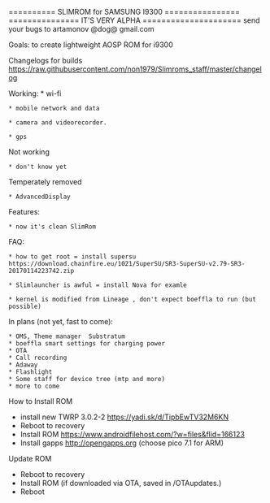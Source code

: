 ========== SLIMROM for SAMSUNG I9300 ================
=============== IT'S VERY ALPHA =====================
send your bugs to artamonov @dog@ gmail.com

Goals: to create lightweight AOSP ROM for i9300

Changelogs for builds https://raw.githubusercontent.com/non1979/Slimroms_staff/master/changelog

Working:
	* wi-fi
	
	* mobile network and data 
	
	* camera and videorecorder.
	
	* gps 
	
	
Not working 

	* don't know yet
	
Temperately removed 

	* AdvancedDisplay
	
Features:

	* now it's clean SlimRom
	
FAQ:

	* how to get root = install supersu https://download.chainfire.eu/1021/SuperSU/SR3-SuperSU-v2.79-SR3-20170114223742.zip
	
	* Slimlauncher is awful = install Nova for examle 
	
	* kernel is modified from Lineage , don't expect boeffla to run (but possible)
	
In plans (not yet, fast to come):

	* OMS, Theme manager  Substratum
	* boeffla smart settings for charging power
	* OTA
	* Call recording
	* Adaway
	* Flashlight
	* Some staff for device tree (mtp and more)
	* more to come
	
How to Install ROM

- install new TWRP 3.0.2-2 https://yadi.sk/d/TipbEwTV32M6KN
- Reboot to recovery
- Install ROM  https://www.androidfilehost.com/?w=files&flid=166123
- Install gapps http://opengapps.org (choose pico 7.1 for ARM)

Update ROM
- Reboot to recovery
- Install ROM (if downloaded via OTA, saved in /OTAupdates.)
- Reboot
